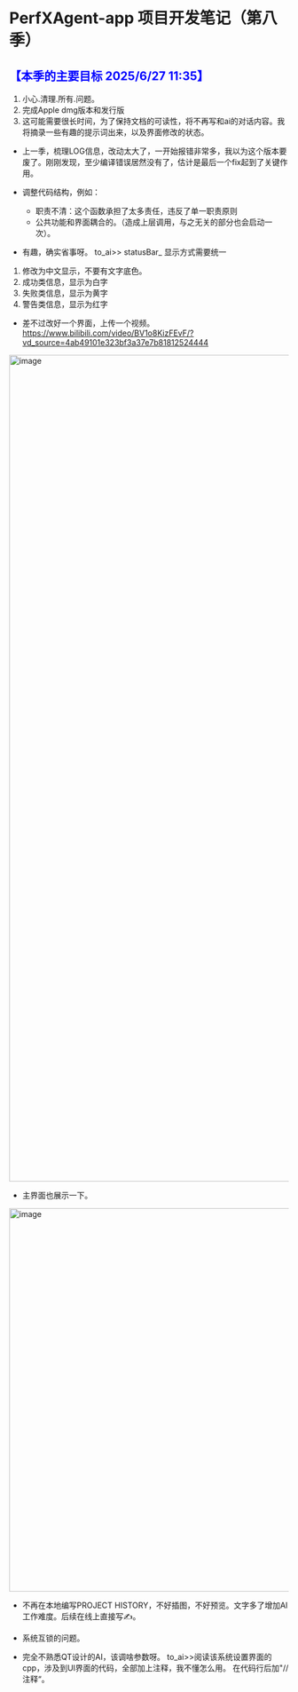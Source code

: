 # PerfXAgent-app 项目开发笔记（第八季）

## <font color="blue">【本季的主要目标 2025/6/27 11:35】</font>
1. 小心.清理.所有.问题。
2. 完成Apple dmg版本和发行版
3. 这可能需要很长时间，为了保持文档的可读性，将不再写和ai的对话内容。我将摘录一些有趣的提示词出来，以及界面修改的状态。

- 上一季，梳理LOG信息，改动太大了，一开始报错非常多，我以为这个版本要废了。刚刚发现，至少编译错误居然没有了，估计是最后一个fix起到了关键作用。
- 调整代码结构，例如：
    - 职责不清：这个函数承担了太多责任，违反了单一职责原则
    - 公共功能和界面耦合的。（造成上层调用，与之无关的部分也会启动一次）。

- 有趣，确实省事呀。
to_ai>> statusBar_ 显示方式需要统一
1. 修改为中文显示，不要有文字底色。
2. 成功类信息，显示为白字
3. 失败类信息，显示为黄字
4. 警告类信息，显示为红字

- 差不过改好一个界面，上传一个视频。
https://www.bilibili.com/video/BV1o8KizFEvF/?vd_source=4ab49101e323bf3a37e7b81812524444
<img width="1490" alt="image" src="https://github.com/user-attachments/assets/154c55f4-260c-4b91-83a5-88613e2b5170" />

- 主界面也展示一下。
<img width="691" alt="image" src="https://github.com/user-attachments/assets/b8fccbff-20bf-4ab6-ab02-595167ea795c" />

- 不再在本地编写PROJECT HISTORY，不好插图，不好预览。文字多了增加AI工作难度。后续在线上直接写✍️。

- 系统互锁的问题。
- 完全不熟悉QT设计的AI，该调啥参数呀。  to_ai>>阅读该系统设置界面的cpp，涉及到UI界面的代码，全部加上注释，我不懂怎么用。   在代码行后加"//注释“。


